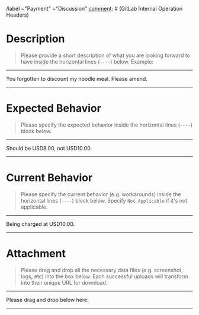 [comment]: # (GitLab Internal Operation Headers)
/label ~"Payment" ~"Discussion"
[comment]: # (GitLab Internal Operation Headers)

# Description

> Please provide a short description of what you are looking forward to
> have inside the horizontal lines (`----`) below. Example:

----

You forgotten to discount my noodle meal. Please amend.

----




# Expected Behavior

> Please specify the expected behavior inside the horizontal lines (`----`)
> block below.

----

Should be USD8.00, not USD10.00.

----




# Current Behavior

> Please specify the current behavior (e.g. workarounds) inside the horizontal
> lines (`----`) block below. Specify `Not Applicable` if it's not applicable.

----

Being charged at USD10.00.

----




# Attachment

> Please drag and drop all the necessary data files (e.g. screenshot, logs, etc)
> into the box below. Each successful uploads will transform into their unique
> URL for download.

----

Please drag and drop below here:

----
